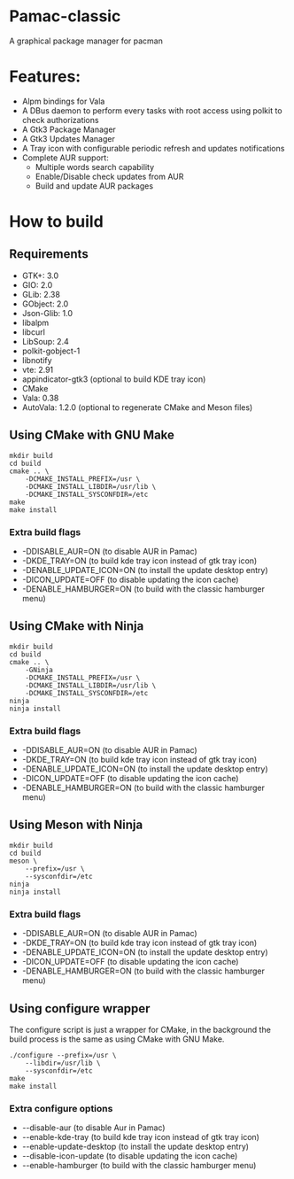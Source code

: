 # Pamac-classic

A graphical package manager for pacman

# Features:

- Alpm bindings for Vala
- A DBus daemon to perform every tasks with root access using polkit to check authorizations
- A Gtk3 Package Manager
- A Gtk3 Updates Manager
- A Tray icon with configurable periodic refresh and updates notifications
- Complete AUR support:
	* Multiple words search capability
	* Enable/Disable check updates from AUR
	* Build and update AUR packages

# How to build

## Requirements

- GTK+: 3.0
- GIO: 2.0
- GLib: 2.38
- GObject: 2.0
- Json-Glib: 1.0
- libalpm
- libcurl
- LibSoup: 2.4
- polkit-gobject-1
- libnotify
- vte: 2.91
- appindicator-gtk3 (optional to build KDE tray icon)
- CMake
- Vala: 0.38
- AutoVala: 1.2.0 (optional to regenerate CMake and Meson files)

## Using CMake with GNU Make

```
mkdir build
cd build
cmake .. \
    -DCMAKE_INSTALL_PREFIX=/usr \
    -DCMAKE_INSTALL_LIBDIR=/usr/lib \
    -DCMAKE_INSTALL_SYSCONFDIR=/etc
make
make install
```
### Extra build flags

- -DDISABLE_AUR=ON (to disable AUR in Pamac)
- -DKDE_TRAY=ON (to build kde tray icon instead of gtk tray icon)
- -DENABLE_UPDATE_ICON=ON (to install the update desktop entry)
- -DICON_UPDATE=OFF (to disable updating the icon cache)
- -DENABLE_HAMBURGER=ON (to build with the classic hamburger menu)

## Using CMake with Ninja

```
mkdir build
cd build
cmake .. \
    -GNinja
    -DCMAKE_INSTALL_PREFIX=/usr \
    -DCMAKE_INSTALL_LIBDIR=/usr/lib \
    -DCMAKE_INSTALL_SYSCONFDIR=/etc
ninja
ninja install
```
### Extra build flags

- -DDISABLE_AUR=ON (to disable AUR in Pamac)
- -DKDE_TRAY=ON (to build kde tray icon instead of gtk tray icon)
- -DENABLE_UPDATE_ICON=ON (to install the update desktop entry)
- -DICON_UPDATE=OFF (to disable updating the icon cache)
- -DENABLE_HAMBURGER=ON (to build with the classic hamburger menu)

## Using Meson with Ninja

```
mkdir build
cd build
meson \
    --prefix=/usr \
    --sysconfdir=/etc
ninja
ninja install
```
### Extra build flags

- -DDISABLE_AUR=ON (to disable AUR in Pamac)
- -DKDE_TRAY=ON (to build kde tray icon instead of gtk tray icon)
- -DENABLE_UPDATE_ICON=ON (to install the update desktop entry)
- -DICON_UPDATE=OFF (to disable updating the icon cache)
- -DENABLE_HAMBURGER=ON (to build with the classic hamburger menu)

## Using configure wrapper

The configure script is just a wrapper for CMake, in the background the build process is the same as using CMake with GNU Make.

```
./configure --prefix=/usr \
	--libdir=/usr/lib \
	--sysconfdir=/etc
make
make install
```

### Extra configure options

- --disable-aur (to disable Aur in Pamac)
- --enable-kde-tray (to build kde tray icon instead of gtk tray icon)
- --enable-update-desktop (to install the update desktop entry)
- --disable-icon-update (to disable updating the icon cache)
- --enable-hamburger (to build with the classic hamburger menu)